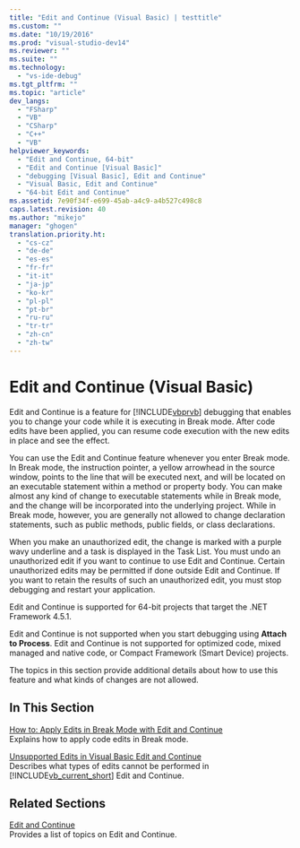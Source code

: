 ```yaml
---
title: "Edit and Continue (Visual Basic) | testtitle"
ms.custom: ""
ms.date: "10/19/2016"
ms.prod: "visual-studio-dev14"
ms.reviewer: ""
ms.suite: ""
ms.technology: 
  - "vs-ide-debug"
ms.tgt_pltfrm: ""
ms.topic: "article"
dev_langs: 
  - "FSharp"
  - "VB"
  - "CSharp"
  - "C++"
  - "VB"
helpviewer_keywords: 
  - "Edit and Continue, 64-bit"
  - "Edit and Continue [Visual Basic]"
  - "debugging [Visual Basic], Edit and Continue"
  - "Visual Basic, Edit and Continue"
  - "64-bit Edit and Continue"
ms.assetid: 7e90f34f-e699-45ab-a4c9-a4b527c498c8
caps.latest.revision: 40
ms.author: "mikejo"
manager: "ghogen"
translation.priority.ht: 
  - "cs-cz"
  - "de-de"
  - "es-es"
  - "fr-fr"
  - "it-it"
  - "ja-jp"
  - "ko-kr"
  - "pl-pl"
  - "pt-br"
  - "ru-ru"
  - "tr-tr"
  - "zh-cn"
  - "zh-tw"
---
```

# Edit and Continue (Visual Basic)
Edit and Continue is a feature for [!INCLUDE[vbprvb](../code-quality/includes/vbprvb_md.md)] debugging that enables you to change your code while it is executing in Break mode. After code edits have been applied, you can resume code execution with the new edits in place and see the effect.  
  
 You can use the Edit and Continue feature whenever you enter Break mode. In Break mode, the instruction pointer, a yellow arrowhead in the source window, points to the line that will be executed next, and will be located on an executable statement within a method or property body. You can make almost any kind of change to executable statements while in Break mode, and the change will be incorporated into the underlying project. While in Break mode, however, you are generally not allowed to change declaration statements, such as public methods, public fields, or class declarations.  
  
 When you make an unauthorized edit, the change is marked with a purple wavy underline and a task is displayed in the Task List. You must undo an unauthorized edit if you want to continue to use Edit and Continue. Certain unauthorized edits may be permitted if done outside Edit and Continue. If you want to retain the results of such an unauthorized edit, you must stop debugging and restart your application.  
  
 Edit and Continue is supported for 64-bit projects that target the .NET Framework 4.5.1.  
  
 Edit and Continue is not supported when you start debugging using **Attach to Process**. Edit and Continue is not supported for optimized code, mixed managed and native code, or Compact Framework (Smart Device) projects.  
  
 The topics in this section provide additional details about how to use this feature and what kinds of changes are not allowed.  
  
## In This Section  
 [How to: Apply Edits in Break Mode with Edit and Continue](../debugger/how-to--apply-edits-in-break-mode-with-edit-and-continue.md)  
 Explains how to apply code edits in Break mode.  
  
 [Unsupported Edits in Visual Basic Edit and Continue](../debugger/unsupported-edits-in-visual-basic-edit-and-continue.md)  
 Describes what types of edits cannot be performed in [!INCLUDE[vb_current_short](../code-quality/includes/vb_current_short_md.md)] Edit and Continue.  
  
## Related Sections  
 [Edit and Continue](../debugger/edit-and-continue.md)  
 Provides a list of topics on Edit and Continue.